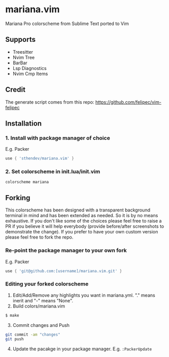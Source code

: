# mariana.vim
Mariana Pro colorscheme from Sublime Text ported to Vim

## Supports
- Treesitter
- Nvim Tree
- BarBar
- Lsp Diagnostics
- Nvim Cmp Items

## Credit
The generate script comes from this repo: https://github.com/felipec/vim-felipec

## Installation
### 1. Install with package manager of choice
E.g. Packer
```lua
use { 'sthendev/mariana.vim' }
```
### 2. Set colorscheme in init.lua/init.vim
```vim
colorscheme mariana
```

## Forking
This colorscheme has been designed with a transparent background terminal in mind and has been extended as needed. So it is by no means exhaustive. If you don't like some of the choices please feel free to raise a PR if you believe it will help everybody (provide before/after screenshots to demonstrate the change). If you prefer to have your own custom version please feel free to fork the repo.
### Re-point the package manager to your own fork
E.g. Packer
```lua
use { 'git@github.com:[username]/mariana.vim.git' }
```
### Editing your forked colorscheme
1. Edit/Add/Remove any highlights you want in mariana.yml. "." means inerit and "-" means "None".
2. Build colors/mariana.vim
```bash
$ make
```
3. Commit changes and Push
```bash
git commit -am "changes"
git push
```
4. Update the pacakge in your package manager. E.g. `:PackerUpdate`
